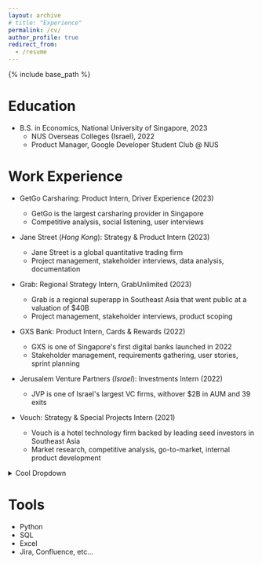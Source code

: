 ```yaml
---
layout: archive
# title: "Experience"
permalink: /cv/
author_profile: true
redirect_from:
  - /resume
---
```


{% include base_path %}

Education
======
* B.S. in Economics, National University of Singapore, 2023
  * NUS Overseas Colleges (Israel), 2022
  * Product Manager, Google Developer Student Club @ NUS

Work Experience
======
* GetGo Carsharing: Product Intern, Driver Experience (2023)
  * GetGo is the largest carsharing provider in Singapore
  * Competitive analysis, social listening, user interviews

* Jane Street (*Hong Kong*): Strategy & Product Intern (2023)
  * Jane Street is a global quantitative trading firm
  * Project management, stakeholder interviews, data analysis, documentation

* Grab: Regional Strategy Intern, GrabUnlimited (2023)
  * Grab is a regional superapp in Southeast Asia that went public at a valuation of $40B
  * Project management, stakeholder interviews, product scoping

* GXS Bank: Product Intern, Cards & Rewards (2022)
  * GXS is one of Singapore's first digital banks launched in 2022
  * Stakeholder management, requirements gathering, user stories, sprint planning

* Jerusalem Venture Partners (*Israel*): Investments Intern (2022)
  * JVP is one of Israel's largest VC firms, withover $2B in AUM and 39 exits

* Vouch: Strategy & Special Projects Intern (2021)
  * Vouch is a hotel technology firm backed by leading seed investors in Southeast Asia
  * Market research, competitive analysis, go-to-market, internal product development


<details>
<summary>Cool Dropdown</summary>

* blah blah blah blah you found me!
</details>



Tools
======
* Python
* SQL
* Excel
* Jira, Confluence, etc...

<!-- Publications
======
  <ul>{% for post in site.publications %}
    {% include archive-single-cv.html %}
  {% endfor %}</ul>
  
Talks
======
  <ul>{% for post in site.talks %}
    {% include archive-single-talk-cv.html %}
  {% endfor %}</ul>
  
Teaching
======
  <ul>{% for post in site.teaching %}
    {% include archive-single-cv.html %}
  {% endfor %}</ul> -->
  
<!-- Service and leadership
======
* Currently signed in to 43 different slack teams -->
